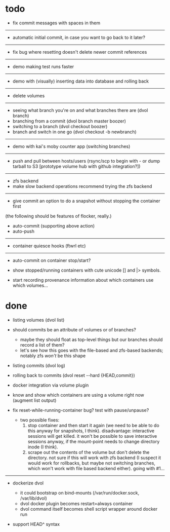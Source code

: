 # todo

* fix commit messages with spaces in them

---

* automatic initial commit, in case you want to go back to it later?

---

* fix bug where resetting doesn't delete newer commit references

---

* demo making test runs faster

---

* demo with (visually) inserting data into database and rolling back

---

* delete volumes

---

* seeing what branch you're on and what branches there are (dvol branch)
* branching from a commit (dvol branch master boozer)
* switching to a branch (dvol checkout boozer)
* branch and switch in one go (dvol checkout -b newbranch)

---

* demo with kai's moby counter app (switching branches)

---

* push and pull between hosts/users (rsync/scp to begin with - or dump tarball to S3 [prototype volume hub with github integration?])

---

* zfs backend
* make slow backend operations recommend trying the zfs backend

---

* give commit an option to do a snapshot without stopping the container first

(the following should be features of flocker, really.)

* auto-commit (supporting above action)
* auto-push

---

* container quiesce hooks (ftwrl etc)

---

* auto-commit on container stop/start?

* show stopped/running containers with cute unicode [] and |> symbols.

* start recording provenance information about which containers use which volumes...

# done

* listing volumes (dvol list)

* should commits be an attribute of volumes or of branches?
    * maybe they should float as top-level things but our branches should record a list of them?
    * let's see how this goes with the file-based and zfs-based backends; notably zfs *won't* be this shape

* listing commits (dvol log)

* rolling back to commits (dvol reset --hard {HEAD,commit})

* docker integration via volume plugin

* know and show which containers are using a volume right now (augment list output)

* fix reset-while-running-container bug? test with pause/unpause?
    * two possible fixes:
        1. stop container and then start it again (we need to be able to do this anyway for snapshots, I think).
           disadvantage: interactive sessions will get killed. it won't be possible to save interactive sessions anyway, if the mount-point needs to change directory inode (I think).
        2. scrape out the contents of the volume but don't delete the directory.
           not sure if this will work with zfs backend (I suspect it would work for rollbacks, but maybe not switching branches, which won't work with file based backend either).
      going with #1...

---

* dockerize dvol
    * it could bootstrap on bind-mounts (/var/run/docker.sock, /var/lib/dvol)
    * dvol docker plugin becomes restart=always container
    * dvol command itself becomes shell script wrapper around docker run

* support HEAD^ syntax
